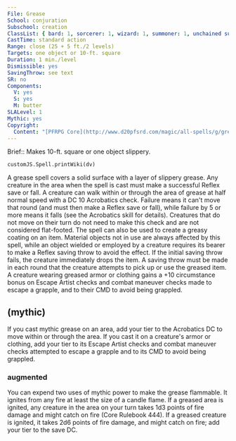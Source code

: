 ```yaml
---
File: Grease
School: conjuration
Subschool: creation
ClassList: { bard: 1, sorcerer: 1, wizard: 1, summoner: 1, unchained summoner: 1, magus: 1, mesmerist: 1 }
CastTime: standard action
Range: close (25 + 5 ft./2 levels)
Targets: one object or 10-ft. square
Duration: 1 min./level
Dismissible: yes
SavingThrow: see text
SR: no
Components:
  V: yes
  S: yes
  M: butter
SLALevel: 1
Mythic: yes
Copyright:
  Content: "[PFRPG Core](http://www.d20pfsrd.com/magic/all-spells/g/grease)"
---
```

Brief:: Makes 10-ft. square or one object slippery.

```dataviewjs
customJS.Spell.printWiki(dv)
```

A grease spell covers a solid surface with a layer of slippery grease. Any creature in the area when the spell is cast must make a successful Reflex save or fall. A creature can walk within or through the area of grease at half normal speed with a DC 10 Acrobatics check. Failure means it can't move that round (and must then make a Reflex save or fall), while failure by 5 or more means it falls (see the Acrobatics skill for details). Creatures that do not move on their turn do not need to make this check and are not considered flat-footed.  The spell can also be used to create a greasy coating on an item.  Material objects not in use are always affected by this spell, while an object wielded or employed by a creature requires its bearer to make a Reflex saving throw to avoid the effect. If the initial saving throw fails, the creature immediately drops the item. A saving throw must be made in each round that the creature attempts to pick up or use the greased item. A creature wearing greased armor or clothing gains a +10 circumstance bonus on Escape Artist checks and combat maneuver checks made to escape a grapple, and to their CMD to avoid being grappled.


## (mythic)

If you cast mythic grease on an area, add your tier to the Acrobatics DC to move within or through the area. If you cast it on a creature's armor or clothing, add your tier to its Escape Artist checks and combat maneuver checks attempted to escape a grapple and to its CMD to avoid being grappled.


### augmented

You can expend two uses of mythic power to make the grease flammable. It ignites from any fire at least the size of a candle flame. If a greased area is ignited, any creature in the area on your turn takes 1d3 points of fire damage and might catch on fire (Core Rulebook 444). If a greased creature is ignited, it takes 2d6 points of fire damage, and might catch on fire; add your tier to the save DC.

